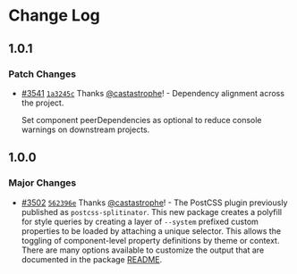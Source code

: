 # Change Log

## 1.0.1

### Patch Changes

- [#3541](https://github.com/adobe/spectrum-css/pull/3541) [`1a3245c`](https://github.com/adobe/spectrum-css/commit/1a3245c3a660bc52ed260f18b6cceab5ee81541d) Thanks [@castastrophe](https://github.com/castastrophe)! - Dependency alignment across the project.

  Set component peerDependencies as optional to reduce console warnings on downstream projects.

## 1.0.0

### Major Changes

- [#3502](https://github.com/adobe/spectrum-css/pull/3502) [`562396e`](https://github.com/adobe/spectrum-css/commit/562396eaf21769341f78ea3761393b65f00e751b) Thanks [@castastrophe](https://github.com/castastrophe)! - The PostCSS plugin previously published as `postcss-splitinator`. This new package creates a polyfill for style queries by creating a layer of `--system` prefixed custom properties to be loaded by attaching a unique selector. This allows the toggling of component-level property definitions by theme or context. There are many options available to customize the output that are documented in the package [README](plugins/postcss-add-theming-layer/README.md).
